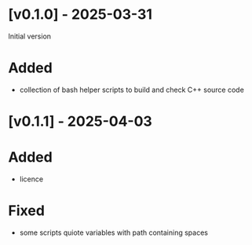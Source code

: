# [v0.1.0] - 2025-03-31

Initial version

# Added
- collection of bash helper scripts to build and check C++ source code

# [v0.1.1] - 2025-04-03

# Added
- licence

# Fixed
- some scripts quiote variables with path containing spaces
